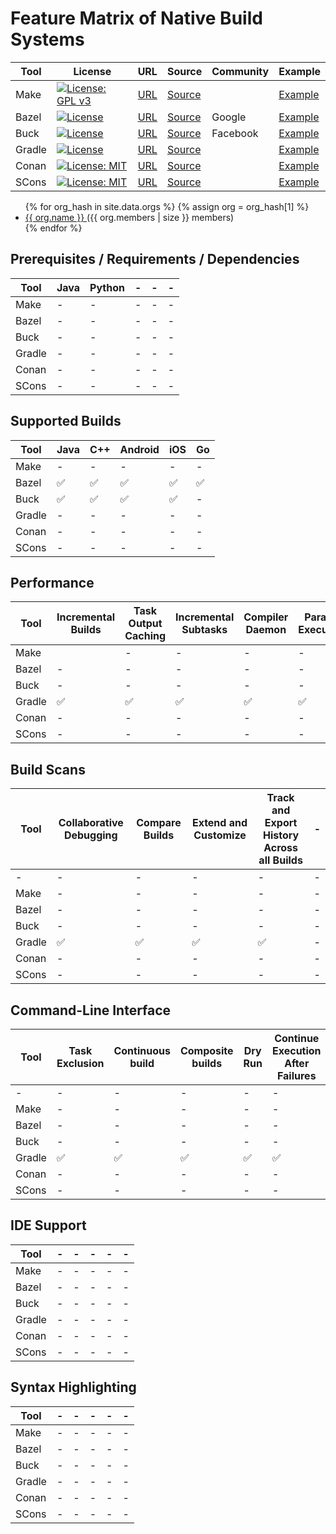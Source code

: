# Feature Matrix of Native Build Systems

| Tool | License | URL | Source | Community | Example |
| - | - | - | - | - | - | 
| Make | [![License: GPL v3](https://img.shields.io/badge/License-GPL%20v3-blue.svg)](https://www.gnu.org/licenses/gpl-3.0) | [URL](https://www.gnu.org/software/make/) | [Source](https://git.savannah.gnu.org/cgit/make.git/) | | [Example](https://github.com/Praqma/native-example-make/) |
| Bazel | [![License](https://img.shields.io/badge/License-Apache%202.0-blue.svg)](https://opensource.org/licenses/Apache-2.0) | [URL](https://bazel.build/) | [Source](https://github.com/bazelbuild/bazel) | Google | [Example](https://github.com/Praqma/native-example-bazel/) |
| Buck | [![License](https://img.shields.io/badge/License-Apache%202.0-blue.svg)](https://opensource.org/licenses/Apache-2.0) | [URL](https://buckbuild.com) | [Source](https://github.com/facebook/buck) | Facebook | [Example](https://github.com/Praqma/native-example-buck/) |
| Gradle | [![License](https://img.shields.io/badge/License-Apache%202.0-blue.svg)](https://opensource.org/licenses/Apache-2.0) | [URL](https://gradle.org) | [Source](https://github.com/gradle/gradle) | | [Example](https://github.com/Praqma/native-example-bazel/) |
| Conan | [![License: MIT](https://img.shields.io/badge/License-MIT-yellow.svg)](https://opensource.org/licenses/MIT) | [URL](https://conan.io/) | [Source](https://github.com/conan-io/conan) | | [Example](https://github.com/Praqma/native-example-conan/) |
| SCons | [![License: MIT](https://img.shields.io/badge/License-MIT-yellow.svg)](https://opensource.org/licenses/MIT) | [URL](http://scons.org/) | [Source](https://bitbucket.org/scons/scons) | | [Example](https://github.com/Praqma/native-example-scons/) |

<!-- | Pants | [![License](https://img.shields.io/badge/License-Apache%202.0-blue.svg)](https://opensource.org/licenses/Apache-2.0) | [URL](https://www.pantsbuild.org/) | [Source](https://github.com/pantsbuild/pants) | Twitter, Foursquare, Square, Medium | |
| Please | [![License](https://img.shields.io/badge/License-Apache%202.0-blue.svg)](https://opensource.org/licenses/Apache-2.0) | [URL](https://please.build/) | [Source](https://github.com/thought-machine/please) | | | -->

<ul>
{% for org_hash in site.data.orgs %}
{% assign org = org_hash[1] %}
  <li>
    <a href="https://github.com/{{ org.username }}">
      {{ org.name }}
    </a>
    ({{ org.members | size }} members)
  </li>
{% endfor %}
</ul>

## Prerequisites / Requirements / Dependencies

| Tool | Java | Python | - | - | - |
| - | - | - | - | - | - |
| Make | - | - | - | - | - |
| Bazel | - | - | - | - | - |
| Buck | - | - | - | - | - |
| Gradle | - | - | - | - | - |
| Conan | - | - | - | - | - |
| SCons | - | - | - | - | - |

## Supported Builds

| Tool | Java | C++ | Android | iOS | Go |
| - | - | - | - | - | - |
| Make | - | - | - | - | - |
| Bazel | :white_check_mark: | :white_check_mark: | :white_check_mark: | :white_check_mark: | :white_check_mark: |
| Buck | :white_check_mark: | :white_check_mark: | :white_check_mark: | :white_check_mark: | - |
| Gradle | - | - | - | - | - |
| Conan | - | - | - | - | - |
| SCons | - | - | - | - | - |

## Performance

| Tool | Incremental Builds | Task Output Caching | Incremental Subtasks | Compiler Daemon | Parallel Execution | Parallel Download of Dependencies |
| - | - | - | - | - | - | - |
| Make | | - | - | - | - | - |
| Bazel | - | - | - | - | - | - |
| Buck | - | - | - | - | - | - |
| Gradle | :white_check_mark: | :white_check_mark: | :white_check_mark: | :white_check_mark: | :white_check_mark: | :white_check_mark: |
| Conan | - | - | - | - | - | - |
| SCons | - | - | - | - | - | - |

## Build Scans

| Tool | Collaborative Debugging | Compare Builds | Extend and Customize | Track and Export History Across all Builds | - |
| - | - | - | - | - | - |
| - | - | - | - | - | - |
| Make | - | - | - | - | - |
| Bazel | - | - | - | - | - |
| Buck | - | - | - | - | - |
| Gradle | :white_check_mark: | :white_check_mark: | :white_check_mark: | :white_check_mark: | - |
| Conan | - | - | - | - | - |
| SCons | - | - | - | - | - |

## Command-Line Interface

| Tool | Task Exclusion | Continuous build | Composite builds | Dry Run | Continue Execution After Failures | Sync Dependency Cache with Repository |
| - | - | - | - | - | - | - |
| - | - | - | - | - | - | - |
| Make | - | - | - | - | - | - |
| Bazel | - | - | - | - | - | - |
| Buck | - | - | - | - | - | - |
| Gradle | :white_check_mark: | :white_check_mark: | :white_check_mark: | :white_check_mark: | :white_check_mark: | :white_check_mark: |
| Conan | - | - | - | - | - | - |
| SCons | - | - | - | - | - | - |

## IDE Support

| Tool | - | - | - | - | - |
| - | - | - | - | - | - |
| Make | - | - | - | - | - |
| Bazel | - | - | - | - | - |
| Buck | - | - | - | - | - |
| Gradle | - | - | - | - | - |
| Conan | - | - | - | - | - |
| SCons | - | - | - | - | - |

## Syntax Highlighting

| Tool | - | - | - | - | - |
| - | - | - | - | - | - |
| Make | - | - | - | - | - |
| Bazel | - | - | - | - | - |
| Buck | - | - | - | - | - |
| Gradle | - | - | - | - | - |
| Conan | - | - | - | - | - |
| SCons | - | - | - | - | - |
